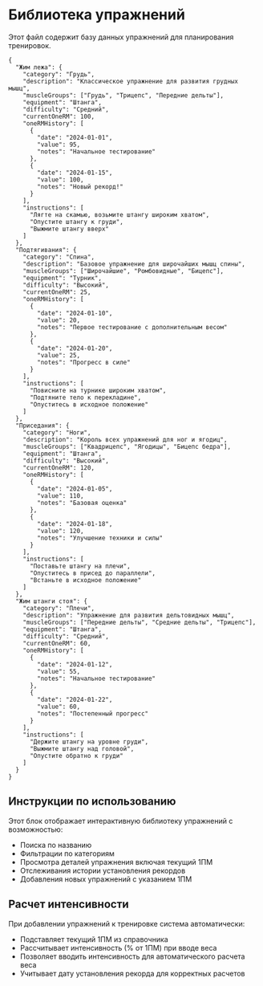 # Библиотека упражнений

Этот файл содержит базу данных упражнений для планирования тренировок.

```exercises
{
  "Жим лежа": {
    "category": "Грудь",
    "description": "Классическое упражнение для развития грудных мышц",
    "muscleGroups": ["Грудь", "Трицепс", "Передние дельты"],
    "equipment": "Штанга",
    "difficulty": "Средний",
    "currentOneRM": 100,
    "oneRMHistory": [
      {
        "date": "2024-01-01",
        "value": 95,
        "notes": "Начальное тестирование"
      },
      {
        "date": "2024-01-15",
        "value": 100,
        "notes": "Новый рекорд!"
      }
    ],
    "instructions": [
      "Лягте на скамью, возьмите штангу широким хватом",
      "Опустите штангу к груди",
      "Выжмите штангу вверх"
    ]
  },
  "Подтягивания": {
    "category": "Спина", 
    "description": "Базовое упражнение для широчайших мышц спины",
    "muscleGroups": ["Широчайшие", "Ромбовидные", "Бицепс"],
    "equipment": "Турник",
    "difficulty": "Высокий",
    "currentOneRM": 25,
    "oneRMHistory": [
      {
        "date": "2024-01-10",
        "value": 20,
        "notes": "Первое тестирование с дополнительным весом"
      },
      {
        "date": "2024-01-20",
        "value": 25,
        "notes": "Прогресс в силе"
      }
    ],
    "instructions": [
      "Повисните на турнике широким хватом",
      "Подтяните тело к перекладине",
      "Опуститесь в исходное положение"
    ]
  },
  "Приседания": {
    "category": "Ноги",
    "description": "Король всех упражнений для ног и ягодиц",
    "muscleGroups": ["Квадрицепс", "Ягодицы", "Бицепс бедра"],
    "equipment": "Штанга",
    "difficulty": "Высокий",
    "currentOneRM": 120,
    "oneRMHistory": [
      {
        "date": "2024-01-05",
        "value": 110,
        "notes": "Базовая оценка"
      },
      {
        "date": "2024-01-18",
        "value": 120,
        "notes": "Улучшение техники и силы"
      }
    ],
    "instructions": [
      "Поставьте штангу на плечи",
      "Опуститесь в присед до параллели",
      "Встаньте в исходное положение"
    ]
  },
  "Жим штанги стоя": {
    "category": "Плечи",
    "description": "Упражнение для развития дельтовидных мышц",
    "muscleGroups": ["Передние дельты", "Средние дельты", "Трицепс"],
    "equipment": "Штанга",
    "difficulty": "Средний",
    "currentOneRM": 60,
    "oneRMHistory": [
      {
        "date": "2024-01-12",
        "value": 55,
        "notes": "Начальное тестирование"
      },
      {
        "date": "2024-01-22",
        "value": 60,
        "notes": "Постепенный прогресс"
      }
    ],
    "instructions": [
      "Держите штангу на уровне груди",
      "Выжмите штангу над головой", 
      "Опустите обратно к груди"
    ]
  }
}
```

## Инструкции по использованию

Этот блок отображает интерактивную библиотеку упражнений с возможностью:
- Поиска по названию
- Фильтрации по категориям
- Просмотра деталей упражнения включая текущий 1ПМ
- Отслеживания истории установления рекордов
- Добавления новых упражнений с указанием 1ПМ

## Расчет интенсивности

При добавлении упражнений к тренировке система автоматически:
- Подставляет текущий 1ПМ из справочника
- Рассчитывает интенсивность (% от 1ПМ) при вводе веса
- Позволяет вводить интенсивность для автоматического расчета веса
- Учитывает дату установления рекорда для корректных расчетов